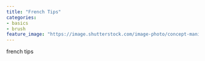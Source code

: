 ```yaml
---
title: "French Tips"
categories:
- basics
- brush
feature_image: "https://image.shutterstock.com/image-photo/concept-manicure-nail-polish-pedicure-260nw-1828377311.jpg"
---
```


french tips